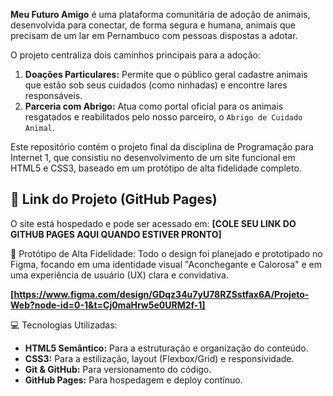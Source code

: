 **Meu Futuro Amigo** é uma plataforma comunitária de adoção de animais, desenvolvida para conectar, de forma segura e humana, animais que precisam de um lar em Pernambuco com pessoas dispostas a adotar.

O projeto centraliza dois caminhos principais para a adoção:
1.  **Doações Particulares:** Permite que o público geral cadastre animais que estão sob seus cuidados (como ninhadas) e encontre lares responsáveis.
2.  **Parceria com Abrigo:** Atua como portal oficial para os animais resgatados e reabilitados pelo nosso parceiro, o `Abrigo de Cuidado Animal`.

Este repositório contém o projeto final da disciplina de Programação para Internet 1, que consistiu no desenvolvimento de um site funcional em HTML5 e CSS3, baseado em um protótipo de alta fidelidade completo.

## 🚀 Link do Projeto (GitHub Pages)

O site está hospedado e pode ser acessado em:
**[COLE SEU LINK DO GITHUB PAGES AQUI QUANDO ESTIVER PRONTO]**

🎨 Protótipo de Alta Fidelidade:
Todo o design foi planejado e prototipado no Figma, focando em uma identidade visual "Aconchegante e Calorosa" e em uma experiência de usuário (UX) clara e convidativa.

**[https://www.figma.com/design/GDqz34u7yU78RZSstfax6A/Projeto-Web?node-id=0-1&t=Cj0maHrw5e0URM2f-1]**

💻 Tecnologias Utilizadas:
* **HTML5 Semântico:** Para a estruturação e organização do conteúdo.
* **CSS3:** Para a estilização, layout (Flexbox/Grid) e responsividade.
* **Git & GitHub:** Para versionamento do código.
* **GitHub Pages:** Para hospedagem e deploy contínuo.

